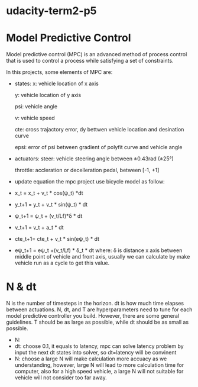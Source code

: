 # udacity-term2-p5

# Model Predictive Control
Model predictive control (MPC) is an advanced method of process control that is used to control a process while satisfying a set of constraints.

In this projects, some elements of MPC are:
- states: 
  x: vehicle location of x axis
  
  y: vehicle location of y axis
  
  psi: vehicle angle
  
  v: vehicle speed
  
  cte: cross trajactory error, dy bettwen vehicle location and desination curve
  
  epsi: error of psi between gradient of polyfit curve and vehicle angle

- actuators:
  steer: vehicle steering angle between ±0.43rad (±25°)
  
  throttle: accleration or decelleration pedal, between [-1, +1]
 
 - update equation
  the mpc project use bicycle model as follow:
  - x_t = x_t + v_t * cos(ψ_t) *dt
  - y_t+1 = y_t + v_t * sin(ψ_t) * dt
  - ψ_t+1 = ψ_t + (v_t/Lf)*δ * dt
  - v_t+1 = v_t + a_t * dt
  - cte_t+1= cte_t + v_t * sin(eψ_t) * dt
  - eψ_t+1 = eψ_t +(v_t/Lf) * δ_t * dt
  where: δ is distance x axis between middle point of vehicle and front axis, usually we can calculate by make vehicle run as a cycle to get this value.

# N & dt
N is the number of timesteps in the horizon. dt is how much time elapses between actuations.
N, dt, and T are hyperparameters need to tune for each model predictive controller you build. However, there are some general guidelines. T should be as large as possible, while dt should be as small as possible.
- N: 
- dt: choose 0.1, it equals to latency, mpc can solve latency problem by input the next dt states into solver, so dt=latency will be convinent
- N: choose a large N will make calculation more accuacy as we understanding, however, large N will lead to more calculation time for computer, also for a high speed vehicle, a large N will not suitable for vehicle will not consider too far away.

